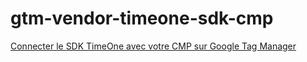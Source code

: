 # gtm-vendor-timeone-sdk-cmp

[Connecter le SDK TimeOne avec votre CMP sur Google Tag Manager](docs/install.md)
